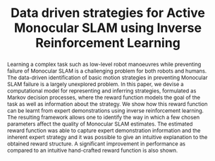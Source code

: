 ---
layout: project-page-new
title: "Data driven strategies for Active Monocular SLAM using Inverse Reinforcement Learning"
authors:
  - name: Vignesh Prasad*
    sup: 1
  - name: Rishab Jangir*
    sup: 2
  - name: Balaraman Ravindran
    sup: 3
  - name: K. Madhava Krishna
    sup: 1
affiliations:
  - name: IIIT Hyderabad, India
    link: https://robotics.iiit.ac.in
    sup: 1
  - name: Department of Physics, Indian Institute of Technology, Guwahati
    link: http://www.iitg.ernet.in/
    sup: 2
  - name: The Department of Computer Science and Engineering, Indian Institute of Technology Madras
    link: http://www.cse.iitm.ac.in/
    sup: 3
permalink: /publications/2017/Prasad_Data-driven-strategies/
abstract: "Learning a complex task such as low-level robot manoeuvres while preventing failure of Monocular SLAM is a challenging problem for both robots and humans. The data-driven identification of basic motion strategies in preventing Monocular SLAM failure is a largely unexplored problem. In this paper, we devise a computational model for representing and inferring strategies, formulated as Markov decision processes, where the reward function models the goal of the task as well as information about the strategy. We show how this reward function can be learnt from expert demonstrations using inverse reinforcement learning. The resulting framework allows one to identify the way in which a few chosen parameters affect the quality of Monocular SLAM estimates. The estimated reward function was able to capture expert demonstration information and the inherent expert strategy and it was possible to give an intuitive explanation to the obtained reward structure. A significant improvement in performance as compared to an intuitive hand-crafted reward function is also shown."
paper: http://www.ifaamas.org/Proceedings/aamas2017/pdfs/p1697.pdf
# iframe: https://www.youtube.com/embed/jhjskX4FQwA

---